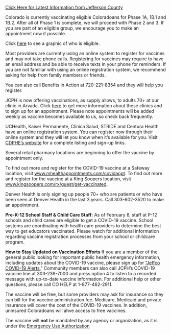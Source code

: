 [Click Here for Latest Information from Jefferson County](https://www.jeffco.us/4210/Vaccine)

Colorado is currently vaccinating eligible Coloradoans for Phase 1A, 1B.1 and 1B.2. After all of Phase 1 is complete, we will proceed with Phase 2 and 3. If you are part of an eligible group, we encourage you to make an appointment now if possible. 

Click [here](https://www.jeffco.us/ImageRepository/Document?documentID=24668) to see a graphic of who is eligible. 

Most providers are currently using an online system to register for vaccines and may not take phone calls. Registering for vaccines may require to have an email address and be able to receive texts in your phone for reminders. If you are not familiar with using an online registration system, we recommend asking for help from family members or friends. 

You can also call Benefits in Action at 720-221-8354 and they will help you register.

JCPH is now offering vaccinations, as supply allows, to adults 70+ at our clinic in Arvada. Click [here](https://www.jeffco.us/4247/JCPH-COVID-19-Vaccination-Clinics) to get more information about these clinics and to sign up for an appointment. Please note appointments will be added weekly as vaccine becomes available to us, so check back frequently. 

UCHealth, Kaiser Permanente, Clinica Salud, STRIDE and Centura Health have an online registration system. You can register now through their online system and they will let you know when it’s available for you. Visit [CDPHE’s website](https://covid19.colorado.gov/for-coloradans/vaccine/where-can-i-get-vaccinated) for a complete listing and sign-up links.

Several retail pharmacy locations are beginning to offer the vaccine by appointment only. 

To find out more and register for the COVID-19 vaccine at a Safeway location, visit www.mhealthappointments.com/covidappt. 
To find out more and register for the vaccine at a King Soopers location, visit www.kingsoopers.com/rx/guest/get-vaccinated.

Denver Health is only signing up people 70+ who are patients or who have been seen at Denver Health in the last 3 years. Call 303-602-3520 to make an appointment.

**Pre-K-12 School Staff & Child Care Staff:**
As of February 8, staff at P-12 schools and child cares are eligible to get a COVID-19 vaccine. School systems are coordinating with health care providers to determine the best way to get educators vaccinated. Please watch for additional information regarding vaccine registration processes from your school or childcare program.

**How to Stay Updated on Vaccination Efforts**
If you are a member of the general public looking for important public health emergency information, including updates about the COVID-19 vaccine, please sign up for [“Jeffco COVID-19 Alerts.](https://www.jeffco.us/list.aspx)"
Community members can also call JCPH’s COVID-19 vaccine line at 303-239-7000 and press option 4 to listen to a recorded message with up-to-date vaccine information.
For additional help or other questions, please call CO HELP at 1-877-462-2911.


The vaccine will be free, but some providers may ask for insurance so they can bill for the vaccine administration fee. Medicare, Medicaid and private insurance will cover the cost of the COVID-19 vaccines. In addition, uninsured Coloradoans will ahve access to free vaccines. 

The vaccine will **not** be mandated by any agency or organization, as it is under the [Emergency Use Authorization](https://www.fda.gov/vaccines-blood-biologics/vaccines/emergency-use-authorization-vaccines-explained)
